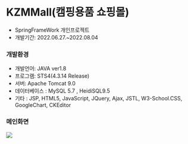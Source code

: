 # KZMMall(캠핑용품 쇼핑몰)
<div>
  <ul>
    <li>SpringFrameWork 개인프로젝트</li>
    <li>개발기간: 2022.06.27.~2022.08.04</li>
  </ul>
</div>
<div>
  <h3><b>개발환경</b></h3>
  <ul>
    <li>개발언어: JAVA ver1.8</li>
    <li>프로그램: STS4(4.3.14 Release)</li>
    <li>서버: Apache Tomcat 9.0</li>
    <li>데이터베이스 : MySQL 5.7 , HeidiSQL9.5</li>
    <li>기타 : JSP, HTML5, JavaScript, JQuery, Ajax, JSTL, W3-School.CSS, GoogleChart, CKEditor</li>
  </ul>
</div>
<div>
  <h3><b>메인화면</b></h3>
  <img src="https://user-images.githubusercontent.com/102267926/201305794-833596ff-27b6-4c75-a9d4-f6b4893135a5.png"/> 
</div>
